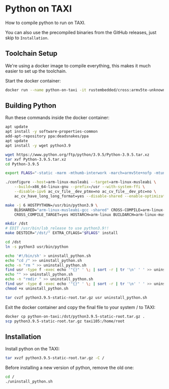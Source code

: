 # Python on TAXI
How to compile python to run on TAXI.

You can also use the precompiled binaries from the GitHub releases, just skip to `Installation`.

## Toolchain Setup
We're using a docker image to compile everything, this makes it much easier to set up the toolchain.

Start the docker container:
```bash
docker run --name python-on-taxi -it rustembedded/cross:armv5te-unknown-linux-musleabi /bin/bash
```

## Building Python
Run these commands inside the docker container:
```bash
apt update
apt install -y software-properties-common
add-apt-repository ppa:deadsnakes/ppa
apt update
apt install -y wget python3.9

wget https://www.python.org/ftp/python/3.9.5/Python-3.9.5.tar.xz
tar xvf Python-3.9.5.tar.xz
cd Python-3.9.5

export FLAGS="-static -marm -mthumb-interwork -march=armv5te+nofp -mtune=arm926ej-s -mfloat-abi=soft"

./configure --host=arm-linux-musleabi --target=arm-linux-musleabi \
    --build=x86_64-linux-gnu --prefix=/usr --with-system-ffi \
    --disable-ipv6 ac_cv_file__dev_ptmx=no ac_cv_file__dev_ptc=no \
    ac_cv_have_long_long_format=yes --disable-shared --enable-optimizations CFLAGS="$FLAGS" LDFLAGS="$FLAGS" CXXFLAGS="$FLAGS"

make -j 6 HOSTPYTHON=/usr/bin/python3.9 \
    BLDSHARED="arm-linux-musleabi-gcc -shared" CROSS-COMPILE=arm-linux-musleabi- \
    CROSS_COMPILE_TARGET=yes HOSTARCH=arm-linux BUILDARCH=arm-linux-musleabi-gcc CFLAGS="$FLAGS" LDFLAGS="$FLAGS" CXFLAGS="$FLAGS" LINKFORSHARED=" "

mkdir /dst
# EDIT /usr/bin/lsb_release to use python3.9!!
make DESTDIR="/dst/" EXTRA_CFLAGS="$FLAGS" install

cd /dst
ln -s python3 usr/bin/python

echo '#!/bin/sh' > uninstall_python.sh
echo "cd /" >> uninstall_python.sh
echo -n "rm " >> uninstall_python.sh
find usr -type f -exec echo '"{}" ' \; | sort -r | tr '\n' ' ' >> uninstall_python.sh
echo "" >> uninstall_python.sh
echo -n "rmdir " >> uninstall_python.sh
find usr -type d -exec echo '"{}" ' \; | sort -r | tr '\n' ' ' >> uninstall_python.sh
chmod +x uninstall_python.sh

tar cvzf python3.9.5-static-root.tar.gz usr uninstall_python.sh
```

Exit the docker container and copy the final file to your system / to TAXI:
```bash
docker cp python-on-taxi:/dst/python3.9.5-static-root.tar.gz .
scp python3.9.5-static-root.tar.gz taxi105:/home/root
```

## Installation
Install python on the TAXI:
```bash
tar xvzf python3.9.5-static-root.tar.gz -C /
```

Before installing a new version of python, remove the old one:
```bash
cd /
./uninstall_python.sh
```
